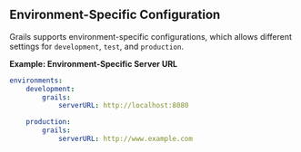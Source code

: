 ## Environment-Specific Configuration
Grails supports environment-specific configurations, which allows different settings for 
`development`, `test`, and `production`.

**Example: Environment-Specific Server URL**
```yaml
environments:
    development:
        grails:
            serverURL: http://localhost:8080

    production:
        grails:
            serverURL: http://www.example.com
```
